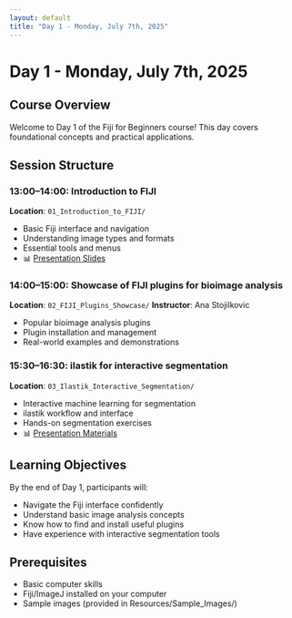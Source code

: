 ```yaml
---
layout: default
title: "Day 1 - Monday, July 7th, 2025"
---
```


# Day 1 - Monday, July 7th, 2025

## Course Overview
Welcome to Day 1 of the Fiji for Beginners course! This day covers foundational concepts and practical applications.

## Session Structure

### 13:00–14:00: Introduction to FIJI
**Location**: `01_Introduction_to_FIJI/`
- Basic Fiji interface and navigation
- Understanding image types and formats
- Essential tools and menus
- 📊 [Presentation Slides](01_Introduction_to_FIJI/Introduction%20to%20image%20analysis.pptx)

### 14:00–15:00: Showcase of FIJI plugins for bioimage analysis
**Location**: `02_FIJI_Plugins_Showcase/`
**Instructor**: Ana Stojilkovic
- Popular bioimage analysis plugins
- Plugin installation and management
- Real-world examples and demonstrations

### 15:30–16:30: ilastik for interactive segmentation
**Location**: `03_Ilastik_Interactive_Segmentation/`
- Interactive machine learning for segmentation
- ilastik workflow and interface
- Hands-on segmentation exercises
- 📊 [Presentation Materials](03_Ilastik_Interactive_Segmentation/)

## Learning Objectives
By the end of Day 1, participants will:
- Navigate the Fiji interface confidently
- Understand basic image analysis concepts
- Know how to find and install useful plugins
- Have experience with interactive segmentation tools

## Prerequisites
- Basic computer skills
- Fiji/ImageJ installed on your computer
- Sample images (provided in Resources/Sample_Images/)
